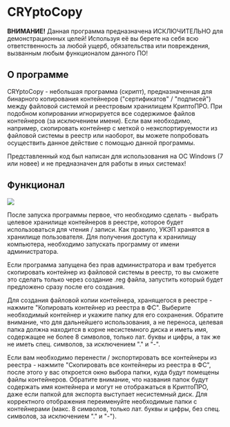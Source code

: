 # CRYptoCopy

**ВНИМАНИЕ!** Данная программа предназначена ИСКЛЮЧИТЕЛЬНО для демонстрационных  целей! Используя её вы берете на себя всю ответственность за любой ущерб, обязательства или повреждения, вызванным любым функционалом данного ПО! 

## О программе

CRYptoCopy - небольшая программа (скрипт), предназначенная для бинарного копирования контейнеров ("сертификатов" / "подписей") между файловой системой и реестровым хранилищем КриптоПРО. При подобном копировании игнорируется все содержимое файлов контейнеров (за исключением имени). Если вам необходимо, например, скопировать контейнер с меткой о неэкспортируемости из файловой системы в реестр или наоборот, вы можете попробовать осуществить данное действие с помощью данной программы.

Представленный код был написан для использования на ОС Windows (7 или новее) и не предназначен для работы в иных системах!

## Функционал

![](https://i.imgur.com/ZRsY60u.png)

После запуска программы первое, что необходимо сделать - выбрать целевое хранилище контейнеров в реестре, которое будет использоваться для чтения / записи. Как правило, УКЭП хранятся в хранилище пользователя. Для получения доступа к хранилищу компьютера, необходимо запускать программу от имени администратора.  

Если программа запущена без прав администратора и вам требуется скопировать контейнер из файловой системы в реестр, то вы сможете это сделать только через создание .reg файла, запустить который будет предложено сразу после его создания.

Для создания файловой копии контейнера, хранящегося в реестре - нажмите "Копировать контейнер из реестра в ФС". Выберите необходимый контейнер и укажите папку для его сохранения. Обратите внимание, что для дальнейшего использования, а не переноса, целевая папка должна находится в корне несистемного диска и иметь имя, содержащее не более 8 символов, только лат. буквы и цифры, а так же не иметь спец. символов, за исключением "." и "-".

Если вам необходимо перенести / экспортировать все контейнеры из реестра - нажмите "Скопировать все контейнеры из реестра в ФС", после этого у вас откроется окно выбора папки, куда будут помещены файлы контейнеров. Обратите внимание, что названия папок будут содержать имя контейнера и могут не отображаться в КриптоПРО, даже если папкой для экспорта выступает несистемный диск. Для корректного отображения переименуйте необходимые папки с контейнерами (макс. 8 символов, только лат. буквы и цифры, без спец. символов, за исключением "." и "-").
